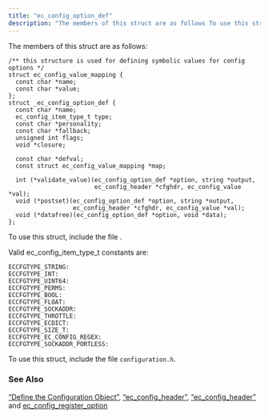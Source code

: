 ```yaml
---
title: "ec_config_option_def"
description: "The members of this struct are as follows To use this struct include the file Valid ec config item type t constants are To use this struct include the file configuration h Section 1 3 5 1 Define the Configuration Object Section 68 21 ec config header Section 68 21..."
---
```


The members of this struct are as follows:

```
/** this structure is used for defining symbolic values for config options */
struct ec_config_value_mapping {
  const char *name;
  const char *value;
};
struct _ec_config_option_def {
  const char *name;
  ec_config_item_type_t type;
  const char *personality;
  const char *fallback;
  unsigned int flags;
  void *closure;

  const char *defval;
  const struct ec_config_value_mapping *map;

  int (*validate_value)(ec_config_option_def *option, string *output,
                        ec_config_header *cfghdr, ec_config_value *val);
  void (*postset)(ec_config_option_def *option, string *output,
                  ec_config_header *cfghdr, ec_config_value *val);
  void (*datafree)(ec_config_option_def *option, void *data);
};
```

To use this struct, include the file .

Valid ec_config_item_type_t constants are:

```
ECCFGTYPE_STRING:
ECCFGTYPE_INT:
ECCFGTYPE_UINT64:
ECCFGTYPE_PERMS:
ECCFGTYPE_BOOL:
ECCFGTYPE_FLOAT:
ECCFGTYPE_SOCKADDR:
ECCFGTYPE_THROTTLE:
ECCFGTYPE_ECDICT:
ECCFGTYPE_SIZE_T:
ECCFGTYPE_EC_CONFIG_REGEX:
ECCFGTYPE_SOCKADDR_PORTLESS:
```

To use this struct, include the file `configuration.h`.

### <a name="idp46439488"></a> See Also

[“Define the Configuration Object”](/momentum/3/3-api/arch-primary-apis#arch.def.config), [“ec_config_header”](/momentum/3/3-api/structs-ec-config-header), [“ec_config_header”](/momentum/3/3-api/structs-ec-config-header) and [ec_config_register_option](/momentum/3/3-api/apis-ec-config-register-option)